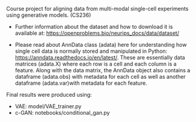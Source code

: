 Course project for aligning data from multi-modal single-cell experiments using generative models. (CS236)

- Further information about the dataset and how to download it is available at:
https://openproblems.bio/neurips_docs/data/dataset/ 

- Please read about AnnData class (adata) here for understanding how single cell data is normally stored and manipulated in Python:
https://anndata.readthedocs.io/en/latest/.
  These are essentially data matrices (adata.X) where each row is a cell and each column is a feature. Along with the data matrix, the AnnData object also contains a dataframe (adata.obs) with metadata for each cell as well as another dataframe (adata.var)with metadata for each feature.

Final results were produced using:
- VAE: model/VAE_trainer.py
- c-GAN: notebooks/conditional_gan.py
